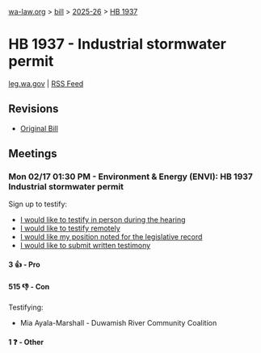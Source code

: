 [wa-law.org](/) > [bill](/bill/) > [2025-26](/bill/2025-26/) > [HB 1937](/bill/2025-26/hb/1937/)

# HB 1937 - Industrial stormwater permit
[leg.wa.gov](https://app.leg.wa.gov/billsummary?BillNumber=1937&Year=2025&Initiative=false) | [RSS Feed](./rss.xml)

## Revisions
* [Original Bill](1/)

## Meetings
### Mon 02/17 01:30 PM - Environment & Energy (ENVI): HB 1937 Industrial stormwater permit
Sign up to testify:
* [I would like to testify in person during the hearing](https://app.leg.wa.gov/csi/Testifier/Add?chamber=House&mId=32839&aId=164093&caId=25928&tId=1)
* [I would like to testify remotely](https://app.leg.wa.gov/csi/Testifier/Add?chamber=House&mId=32839&aId=164093&caId=25928&tId=2)
* [I would like my position noted for the legislative record](https://app.leg.wa.gov/csi/Testifier/Add?chamber=House&mId=32839&aId=164093&caId=25928&tId=3)
* [I would like to submit written testimony](https://app.leg.wa.gov/csi/Testifier/Add?chamber=House&mId=32839&aId=164093&caId=25928&tId=4)

#### 3 👍 - Pro

#### 515 👎 - Con
Testifying:
* Mia Ayala-Marshall - Duwamish River Community Coalition

#### 1 ❓ - Other
